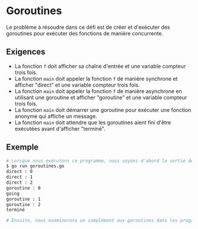 # Goroutines

Le problème à résoudre dans ce défi est de créer et d'exécuter des goroutines pour exécuter des fonctions de manière concurrente.

## Exigences

- La fonction `f` doit afficher sa chaîne d'entrée et une variable compteur trois fois.
- La fonction `main` doit appeler la fonction `f` de manière synchrone et afficher "direct" et une variable compteur trois fois.
- La fonction `main` doit appeler la fonction `f` de manière asynchrone en utilisant une goroutine et afficher "goroutine" et une variable compteur trois fois.
- La fonction `main` doit démarrer une goroutine pour exécuter une fonction anonyme qui affiche un message.
- La fonction `main` doit attendre que les goroutines aient fini d'être exécutées avant d'afficher "terminé".

## Exemple

```sh
# Lorsque nous exécutons ce programme, nous voyons d'abord la sortie de l'appel bloquant, puis la sortie des deux goroutines. La sortie des goroutines peut être intercalée, car les goroutines sont exécutées de manière concurrente par le runtime Go.
$ go run goroutines.go
direct : 0
direct : 1
direct : 2
goroutine : 0
going
goroutine : 1
goroutine : 2
terminé

# Ensuite, nous examinerons un complément aux goroutines dans les programmes Go concurrentiels : les canaux.
```
